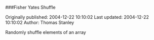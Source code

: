 ###Fisher Yates Shuffle

Originally published: 2004-12-22 10:10:02
Last updated: 2004-12-22 10:10:02
Author: Thomas Stanley

Randomly shuffle elements of an array